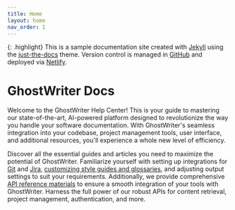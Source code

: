 ```yaml
---
title: Home
layout: home
nav_order: 1
---
```

{: .highlight}
This is a sample documentation site created with [Jekyll](https://jekyllrb.com/) using the [just-the-docs](https://github.com/just-the-docs/just-the-docs) theme. Version control is managed in [GitHub](https://github.com/wallacematthew/GhostWriter) and deployed via [Netlify](https://www.netlify.com/). 

# GhostWriter Docs

Welcome to the GhostWriter Help Center! This is your guide to mastering our state-of-the-art, AI-powered platform designed to revolutionize the way you handle your software documentation. With GhostWriter's seamless integration into your codebase, project management tools, user interface, and additional resources, you'll experience a whole new level of efficiency.

Discover all the essential guides and articles you need to maximize the potential of GhostWriter. Familiarize yourself with setting up integrations for [Git](docs/Integrations.html#github-integration) and [Jira](docs/Integrations.html#jira-integration), [customizing style guides and glossaries](docs/Configure.html#style-guide), and adjusting output settings to suit your requirements. Additionally, we provide comprehensive [API reference materials](docs/APIs/APIs.html) to ensure a smooth integration of your tools with GhostWriter. Harness the full power of our robust APIs for content retrieval, project management, authentication, and more.